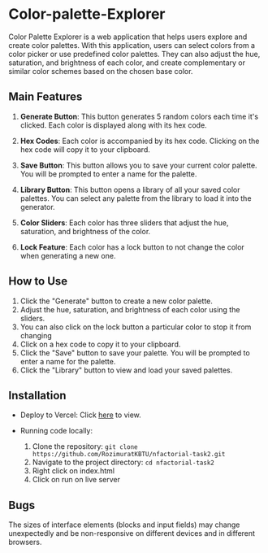 # Color-palette-Explorer
Color Palette Explorer is a web application that helps users explore and create color palettes. With this application, users can select colors from a color picker or use predefined color palettes. They can also adjust the hue, saturation, and brightness of each color, and create complementary or similar color schemes based on the chosen base color.

## Main Features

1. **Generate Button**: This button generates 5 random colors each time it's clicked. Each color is displayed along with its hex code.

2. **Hex Codes**: Each color is accompanied by its hex code. Clicking on the hex code will copy it to your clipboard.

3. **Save Button**: This button allows you to save your current color palette. You will be prompted to enter a name for the palette.

4. **Library Button**: This button opens a library of all your saved color palettes. You can select any palette from the library to load it into the generator.

5. **Color Sliders**: Each color has three sliders that adjust the hue, saturation, and brightness of the color.

6. **Lock Feature**: Each color has a lock button to not change the color when generating a new one.

## How to Use

1. Click the "Generate" button to create a new color palette.
2. Adjust the hue, saturation, and brightness of each color using the sliders.
3. You can also click on the lock button a particular color to stop it from changing
4. Click on a hex code to copy it to your clipboard.
5. Click the "Save" button to save your palette. You will be prompted to enter a name for the palette.
6. Click the "Library" button to view and load your saved palettes.

## Installation
* Deploy to Vercel: Click [here](https://nfactorial-task2.vercel.app/) to view.

* Running code locally:
    1. Clone the repository: `git clone https://github.com/RozimuratKBTU/nfactorial-task2.git`
    2. Navigate to the project directory: `cd nfactorial-task2`
    3. Right click on index.html
    4. Click on run on live server

## Bugs
The sizes of interface elements (blocks and input fields) may change unexpectedly and be non-responsive on different devices and in different browsers.




